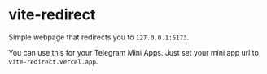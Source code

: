 # vite-redirect

Simple webpage that redirects you to `127.0.0.1:5173`.

You can use this for your Telegram Mini Apps. Just set your mini app url to `vite-redirect.vercel.app`.
